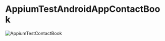 # AppiumTestAndroidAppContactBook
![AppiumTestContactBook](https://user-images.githubusercontent.com/79919124/116424510-3ed31800-a84a-11eb-9f54-90a8fb44e2e4.png)
